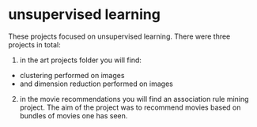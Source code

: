 # unsupervised learning 

These projects focused on unsupervised learning. There were three projects in total:
 1. in the art projects folder you will find:
  * clustering performed on images 
  * and dimension reduction performed on images
          
 2. in the movie recommendations you will find an association rule mining project. The aim of the project was to recommend movies based on bundles of movies one has seen.
